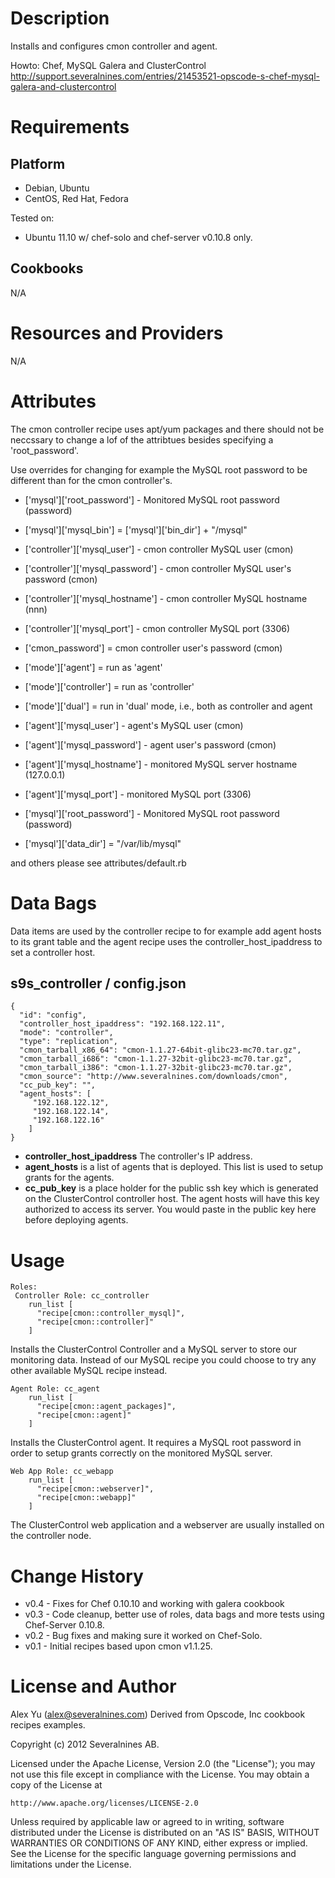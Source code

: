 Description
===========

Installs and configures cmon controller and agent.

Howto: Chef, MySQL Galera and ClusterControl
http://support.severalnines.com/entries/21453521-opscode-s-chef-mysql-galera-and-clustercontrol

Requirements
============

Platform
--------

* Debian, Ubuntu
* CentOS, Red Hat, Fedora

Tested on:

* Ubuntu 11.10 w/ chef-solo and chef-server v0.10.8 only.

Cookbooks
---------
N/A

Resources and Providers
=======================
N/A

Attributes
==========
The cmon controller recipe uses apt/yum packages and there should not be neccssary to change a lof of the attribtues besides specifying a 'root_password'.

Use overrides for changing for example the MySQL root password to be different than for the cmon controller's.

* ['mysql']['root_password'] - Monitored MySQL root password (password)
* ['mysql']['mysql_bin'] = ['mysql']['bin_dir'] + "/mysql"    

* ['controller']['mysql_user']     - cmon controller MySQL user (cmon)
* ['controller']['mysql_password'] - cmon controller MySQL user's password (cmon)
* ['controller']['mysql_hostname'] - cmon controller MySQL hostname (nnn)
* ['controller']['mysql_port']     - cmon controller MySQL port (3306)  

* ['cmon_password']        = cmon controller user's password (cmon)
* ['mode']['agent']        = run as 'agent'
* ['mode']['controller']   = run as 'controller'
* ['mode']['dual']         = run in 'dual' mode, i.e., both as controller and agent  

* ['agent']['mysql_user']     - agent's MySQL user (cmon)
* ['agent']['mysql_password'] - agent user's password (cmon)
* ['agent']['mysql_hostname'] - monitored MySQL server hostname (127.0.0.1)
* ['agent']['mysql_port']     - monitored MySQL port (3306)  
* ['mysql']['root_password'] - Monitored MySQL root password (password)  

* ['mysql']['data_dir']  = "/var/lib/mysql"  

and others please see attributes/default.rb

Data Bags
=========

Data items are used by the controller recipe to for example add agent hosts 
to its grant table and the agent recipe uses the controller_host_ipaddress to
set a controller host.

s9s_controller / config.json
----------------------------
    {
      "id": "config",
      "controller_host_ipaddress": "192.168.122.11",
      "mode": "controller",
      "type": "replication",
      "cmon_tarball_x86_64": "cmon-1.1.27-64bit-glibc23-mc70.tar.gz",
      "cmon_tarball_i686": "cmon-1.1.27-32bit-glibc23-mc70.tar.gz",
      "cmon_tarball_i386": "cmon-1.1.27-32bit-glibc23-mc70.tar.gz",
      "cmon_source": "http://www.severalnines.com/downloads/cmon",
      "cc_pub_key": "",
      "agent_hosts": [
         "192.168.122.12",
         "192.168.122.14",
         "192.168.122.16"
        ]
    }
  
* **controller_host_ipaddress** The controller's IP address.    
* **agent_hosts** is a list of agents that is deployed. This list is used to setup grants for the agents.  
* **cc_pub_key** is a place holder for the public ssh key which is generated on the ClusterControl controller host. The agent hosts will have this key authorized to access its server. You would paste in the public key here before deploying agents.

Usage
=====

    Roles:
     Controller Role: cc_controller
        run_list [
          "recipe[cmon::controller_mysql]", 
          "recipe[cmon::controller]"
        ]

Installs the ClusterControl Controller and a MySQL server to store our monitoring data. 
Instead of our MySQL recipe you could choose to try any other available MySQL recipe instead.

    Agent Role: cc_agent
        run_list [
          "recipe[cmon::agent_packages]", 
          "recipe[cmon::agent]"
        ]

Installs the ClusterControl agent. It requires a MySQL root password in order to setup grants correctly on the monitored MySQL server. 

    Web App Role: cc_webapp
        run_list [
          "recipe[cmon::webserver]", 
          "recipe[cmon::webapp]"
        ]

The ClusterControl web application and a webserver are usually installed on the controller node.


Change History
===============

* v0.4 - Fixes for Chef 0.10.10 and working with galera cookbook
* v0.3 - Code cleanup, better use of roles, data bags and more tests using Chef-Server 0.10.8.
* v0.2 - Bug fixes and making sure it worked on Chef-Solo.
* v0.1 - Initial recipes based upon cmon v1.1.25. 

License and Author
==================

Alex Yu (<alex@severalnines.com>)
Derived from Opscode, Inc cookbook recipes examples.

Copyright (c) 2012 Severalnines AB.

Licensed under the Apache License, Version 2.0 (the "License");
you may not use this file except in compliance with the License.
You may obtain a copy of the License at

    http://www.apache.org/licenses/LICENSE-2.0

Unless required by applicable law or agreed to in writing, software
distributed under the License is distributed on an "AS IS" BASIS,
WITHOUT WARRANTIES OR CONDITIONS OF ANY KIND, either express or implied.
See the License for the specific language governing permissions and
limitations under the License.
